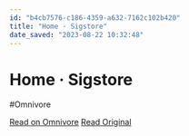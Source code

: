 ```yaml
---
id: "b4cb7576-c186-4359-a632-7162c102b420"
title: "Home · Sigstore"
date_saved: "2023-08-22 10:32:48"
---
```


# Home · Sigstore
#Omnivore

[Read on Omnivore](https://omnivore.app/me/home-sigstore-18a1c96f0db)
[Read Original](https://www.sigstore.dev)

